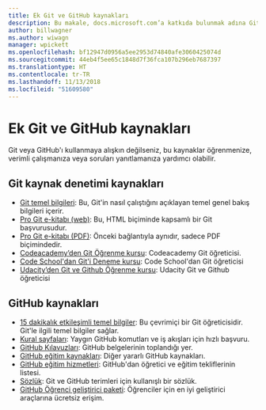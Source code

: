 ```yaml
---
title: Ek Git ve GitHub kaynakları
description: Bu makale, docs.microsoft.com’a katkıda bulunmak adına Git ve GitHub öğrenimi için önerilen kaynakları listeler.
author: billwagner
ms.author: wiwagn
manager: wpickett
ms.openlocfilehash: bf12947d0956a5ee2953d74840afe3060425074d
ms.sourcegitcommit: 44eb4f5ee65c1848d7f36fca107b296eb7687397
ms.translationtype: HT
ms.contentlocale: tr-TR
ms.lasthandoff: 11/13/2018
ms.locfileid: "51609580"
---
```

# <a name="additional-git-and-github-resources"></a>Ek Git ve GitHub kaynakları

Git veya GitHub'ı kullanmaya alışkın değilseniz, bu kaynaklar öğrenmenize, verimli çalışmanıza veya soruları yanıtlamanıza yardımcı olabilir.

## <a name="git-source-control-resources"></a>Git kaynak denetimi kaynakları

- [Git temel bilgileri](https://go.microsoft.com/fwlink/?linkid=853939): Bu, Git'in nasıl çalıştığını açıklayan temel genel bakış bilgileri içerir.
- [Pro Git e-kitabı (web)](https://go.microsoft.com/fwlink/?linkid=853940): Bu, HTML biçiminde kapsamlı bir Git başvurusudur.
- [Pro Git e-kitabı (PDF)](https://progit2.s3.amazonaws.com/en/2016-03-22-f3531/progit-en.1084.pdf): Önceki bağlantıyla aynıdır, sadece PDF biçimindedir.
- [Codeacademy’den Git Öğrenme kursu](https://www.codecademy.com/learn/learn-git): Codeacademy Git öğreticisi.
- [Code School'dan Git'i Deneme kursu](https://www.codeschool.com/courses/try-git): Code School'dan Git öğreticisi
- [Udacity’den Git ve Github Öğrenme kursu](https://www.udacity.com/course/how-to-use-git-and-github--ud775): Udacity Git ve Github öğreticisi

## <a name="github-resources"></a>GitHub kaynakları

- [15 dakikalık etkileşimli temel bilgiler](https://try.github.io/): Bu çevrimiçi bir Git öğreticisidir. Git'le ilgili temel bilgiler sağlar.
- [Kural sayfaları](https://go.microsoft.com/fwlink/?linkid=853941): Yaygın GitHub komutları ve iş akışları için hızlı başvuru.
- [GitHub Kılavuzları](https://guides.github.com/): GitHub belgelerinin toplandığı yer.
- [GitHub eğitim kaynakları](https://help.github.com/articles/git-and-github-learning-resources/): Diğer yararlı GitHub kaynakları.
- [GitHub eğitim hizmetleri](https://services.github.com/training/): GitHub'dan öğretici ve eğitim tekliflerinin listesi.
- [Sözlük](https://help.github.com/articles/github-glossary): Git ve GitHub terimleri için kullanışlı bir sözlük.
- [GitHub Öğrenci geliştirici paketi](https://education.github.com/pack): Öğrenciler için en iyi geliştirici araçlarına ücretsiz erişim.
